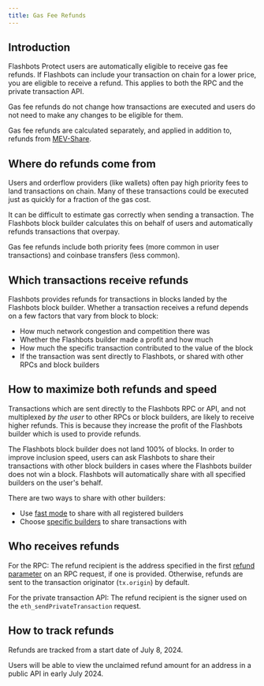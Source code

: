 ```yaml
---
title: Gas Fee Refunds
---
```


## Introduction

Flashbots Protect users are automatically eligible to receive gas fee refunds. If Flashbots can include your transaction on chain for a lower price, you are eligible to receive a refund. This applies to both the RPC and the private transaction API.

Gas fee refunds do not change how transactions are executed and users do not need to make any changes to be eligible for them.

Gas fee refunds are calculated separately, and applied in addition to, refunds from [MEV-Share](/docs/flashbots-protect/mev-share).

## Where do refunds come from

Users and orderflow providers (like wallets) often pay high priority fees to land transactions on chain. Many of these transactions could be executed just as quickly for a fraction of the gas cost.

It can be difficult to estimate gas correctly when sending a transaction. The Flashbots block builder calculates this on behalf of users and automatically refunds transactions that overpay.

Gas fee refunds include both priority fees (more common in user transactions) and coinbase transfers (less common).

## Which transactions receive refunds

Flashbots provides refunds for transactions in blocks landed by the Flashbots block builder. Whether a transaction receives a refund depends on a few factors that vary from block to block:
* How much network congestion and competition there was
* Whether the Flashbots builder made a profit and how much
* How much the specific transaction contributed to the value of the block
* If the transaction was sent directly to Flashbots, or shared with other RPCs and block builders

## How to maximize both refunds and speed

Transactions which are sent directly to the Flashbots RPC or API, and not multiplexed _by the user_ to other RPCs or block builders, are likely to receive higher refunds. This is because they increase the profit of the Flashbots builder which is used to provide refunds.

The Flashbots block builder does not land 100% of blocks. In order to improve inclusion speed, users can ask Flashbots to share their transactions with other block builders in cases where the Flashbots builder does not win a block. Flashbots will automatically share with all specified builders on the user's behalf.

There are two ways to share with other builders:
* Use [fast mode](/docs/flashbots-protect/quick-start#faster-transactions) to share with all registered builders
* Choose [specific builders](/docs/flashbots-protect/mev-share#builders) to share transactions with

## Who receives refunds

For the RPC: The refund recipient is the address specified in the first [refund parameter](/docs/flashbots-protect/mev-share#refunds) on an RPC request, if one is provided. Otherwise, refunds are sent to the transaction originator (`tx.origin`) by default.

For the private transaction API: The refund recipient is the signer used on the `eth_sendPrivateTransaction` request.

## How to track refunds

Refunds are tracked from a start date of July 8, 2024.

Users will be able to view the unclaimed refund amount for an address in a public API in early July 2024.
